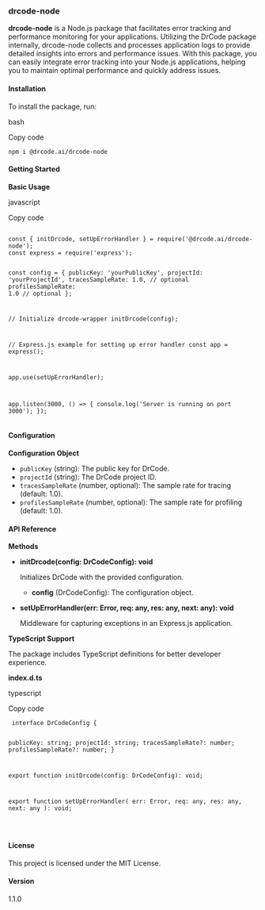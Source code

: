 <h3 id="drcode-wrapper">drcode-node</h3>
<p><strong>drcode-node</strong> is a Node.js package that facilitates error tracking and performance monitoring for your applications. Utilizing the DrCode package internally, drcode-node collects and processes application logs to provide detailed insights into errors and performance issues. With this package, you can easily integrate error tracking into your Node.js applications, helping you to maintain optimal performance and quickly address issues.</p>
<h4 id="installation">Installation</h4>
<p>To install the package, run:</p>
<p>bash</p>
<p>Copy code</p>
<pre><code class="language-const">npm i @drcode.ai/drcode-node </code></pre>

<h4 id="getting-started">Getting Started</h4>
<p><strong>Basic Usage</strong></p>
<p>javascript</p>
<p>Copy code</p>
<pre><code class="language-const">
const { initDrcode, setUpErrorHandler } = require('@drcode.ai/drcode-node');
const express = require('express');

const config = {
publicKey: 'yourPublicKey',
projectId: 'yourProjectId',
tracesSampleRate: 1.0, // optional
profilesSampleRate: 1.0 // optional
};

// Initialize drcode-wrapper
initDrcode(config);

// Express.js example for setting up error handler
const app = express();

app.use(setUpErrorHandler);

app.listen(3000, () => {
console.log('Server is running on port 3000');
});
</code></pre>

<h4 id="configuration">Configuration</h4>
<p><strong>Configuration Object</strong></p>
<ul>
<li><code>publicKey</code> (string): The public key for DrCode.</li>
<li><code>projectId</code> (string): The DrCode project ID.</li>
<li><code>tracesSampleRate</code> (number, optional): The sample rate for tracing (default: 1.0).</li>
<li><code>profilesSampleRate</code> (number, optional): The sample rate for profiling (default: 1.0).</li>
</ul>
<h4 id="api-reference">API Reference</h4>
<p><strong>Methods</strong></p>
<ul>
<li><p><strong>initDrcode(config: DrCodeConfig): void</strong></p>
<p>Initializes DrCode with the provided configuration.</p>
<ul>
<li><strong>config</strong> (DrCodeConfig): The configuration object.</li>
</ul>
</li>
<li><p><strong>setUpErrorHandler(err: Error, req: any, res: any, next: any): void</strong></p>
<p>Middleware for capturing exceptions in an Express.js application.</p>
</li>
</ul>
<p><strong>TypeScript Support</strong></p>
<p>The package includes TypeScript definitions for better developer experience.</p>
<p><strong>index.d.ts</strong></p>
<p>typescript</p>
<p>Copy code</p>
<pre><code class="language-const"> interface DrCodeConfig {

publicKey: string;
projectId: string;
tracesSampleRate?: number;
profilesSampleRate?: number;
}

export function initDrcode(config: DrCodeConfig): void;

export function setUpErrorHandler(
err: Error,
req: any,
res: any,
next: any
): void;

</code></pre>

<h4 id="license">License</h4>
<p>This project is licensed under the MIT License.</p>
<h4 id="version">Version</h4>
<p>1.1.0</p>

